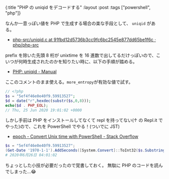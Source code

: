 {:title "PHP の uniqid をデコードする"
:layout :post
:tags ["powershell", "php"]}

なんか一意っぽい値を PHP で生成する場合の楽な手段として、 `uniqid` がある。

- [php-src/uniqid.c at 91fbd12d5736b3cc9fc6bc2545e877dd65be1f6c · php/php-src](https://github.com/php/php-src/blob/91fbd12d5736b3cc9fc6bc2545e877dd65be1f6c/ext/standard/uniqid.c)

prefix を除いた先頭 8 桁が unixtime を 16 進数で出してるだけっぽいので、こいつが何時生成されたのかを知りたい時に、以下の手順が踏める。

- [PHP: uniqid - Manual](https://www.php.net/manual/ja/function.uniqid.php#95001)

ここのコメントのまま使える。`more_entropy`が有効な値で試す。

```php
// <?php
$s = "5ef4f46e0e40f9.59913527";
$d = date("r",hexdec(substr($s,0,8)));
echo($d . PHP_EOL);
// Thu, 25 Jun 2020 19:01:02 +0000
```

しかし手前は PHP をインストールしてなくて repl を持ってない(↑ の Repl.it でやった)ので、これを PowerShell でやる！(ついでに JST)

- [epoch - Convert Unix time with PowerShell - Stack Overflow](https://stackoverflow.com/questions/10781697/convert-unix-time-with-powershell)

```powershell
$s = "5ef4f46e0e40f9.59913527";
(Get-Date '1970-1-1').AddSeconds([System.Convert]::ToInt32($s.Substring(0, 8), 16)).ToLocalTime()
# 2020年6月26日 04:01:02
```

ちょっとした小技が必要だったので覚書しておく。
無駄に PHP のコードを読んでしまった...😂
